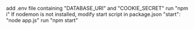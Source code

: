 add .env file containing "DATABASE_URI" and "COOKIE_SECRET"
run "npm i"
If nodemon is not installed, modify start script in package.json
"start": "node app.js"
run "npm start"